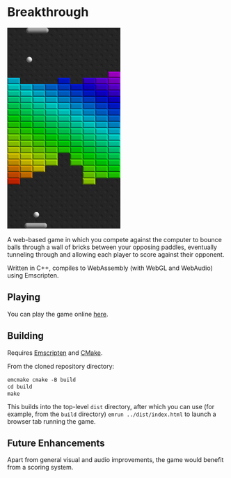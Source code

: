 # Breakthrough

![Screenshot of Breakthrough](public/screenshot.png)

A web-based game in which you compete against the computer to bounce balls through a wall of bricks between your
opposing paddles, eventually tunneling through and allowing each player to score against their opponent.

Written in C++, compiles to WebAssembly (with WebGL and WebAudio) using Emscripten.

## Playing
You can play the game online [here](https://andrzejkapolka.com/breakthrough).

## Building
Requires [Emscripten](https://emscripten.org/docs/getting_started/downloads.html) and
[CMake](https://cmake.org/install/).

From the cloned repository directory:
```
emcmake cmake -B build
cd build
make
```
This builds into the top-level `dist` directory, after which you can use (for example, from the `build` directory)
`emrun ../dist/index.html` to launch a browser tab running the game.

## Future Enhancements
Apart from general visual and audio improvements, the game would benefit from a scoring system.